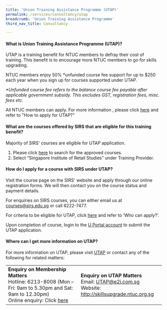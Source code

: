 ```yaml
---
title: 'Union Training Assistance Programme (UTAP)'
permalink: /services/consultancy/utap
breadcrumb: 'Union Training Assistance Programme'
third_nav_title: Consultancy

---
```


<h4>What is Union Training Assistance Programme (UTAP)?</h4>

<p>UTAP is a training benefit for NTUC members to defray their cost of training. This benefit is to encourage more NTUC members to go for skills upgrading.</p>

<p>NTUC members enjoy 50% *unfunded course fee support for up to $250 each year when you sign up for courses supported under UTAP.</p>

<i>*Unfunded course fee refers to the balance course fee payable after applicable government subsidy. This excludes GST, registration fees, misc. fees etc.</i>

<p>All NTUC members can apply. For more information , please click <a href="http://skillsupgrade.ntuc.org.sg/wps/portal/skillsupgrade/home/skillsupgradeavailable/featuredindustries/featuredindustriesdetails?WCM_GLOBAL_CONTEXT=/content_library/skillsupgrade/home/skills+upgrade+available/featured+industries/da9571804f32741a9d86fdbda6c1e78c">here</a> and refer to "How to apply for UTAP?"</p>

<h4>What are the courses offered by SIRS that are eligible for this training benefit?</h4>
<p>Majority of SIRS' courses are eligible for UTAP application.</p>
<ol>
  <li>Please click <a href="https://www.ntuc.org.sg/wps/portal/skillsupgrade/home/eservices/!ut/p/a1/04_Sj9CPykssy0xPLMnMz0vMAfGjzOJDHP09Xd08jAwM_MydDDz9zHzDvA193NxDzYAKIoEKDHAARwNC-sP1o1CVWJgaWRp4hnh6hRm5eRqZORpBFeCxoiA3wiDTUVERAMz15KU!/dl5/d5/L2dBISEvZ0FBIS9nQSEh/pw/Z7_J8EGHCS0JODSD0A1RRKL4800J4/ren/m=view/p=action=UtapCourseSearch/=/">here</a> to search for the approved courses.</li>
  <li>Select “Singapore Institute of Retail Studies” under Training Provider.</li>
  </ol>
  
<h4>How do I apply for a course with SIRS under UTAP?</h4>
<p>Visit the course page on the SIRS' website and apply through our online registration forms. We will then contact you on the course status and payment details.</p>

<p>For enquiries on SIRS courses, you can either email us at <a href="mailto:courses@sirs.edu.sg">courses@sirs.edu.sg</a> or call 6222-7477.</p>
 
<p>For criteria to be eligible for UTAP, click <a href="http://skillsupgrade.ntuc.org.sg/wps/portal/skillsupgrade/home/skillsupgradeavailable/featuredindustries/featuredindustriesdetails?WCM_GLOBAL_CONTEXT=/content_library/skillsupgrade/home/skills+upgrade+available/featured+industries/da9571804f32741a9d86fdbda6c1e78c">here</a> and refer to ‘Who can apply?’.</p>
 
<p>Upon completion of course, login to the <a href="https://www.ntuc.org.sg/wps/portal/up2/home/eserviceslanding?id=6bc1ca2c-ce81-4acb-a28f-c0be586e185f">U Portal account</a> to submit the UTAP application.</p>
  
<h4>Where can I get more information on UTAP?</h4>
<p>For more information on UTAP, please visit <a href="http://skillsupgrade.ntuc.org.sg/wps/portal/skillsupgrade/home/skillsupgradeavailable/featuredindustries/featuredindustriesdetails?WCM_GLOBAL_CONTEXT=/content_library/skillsupgrade/home/skills+upgrade+available/featured+industries/da9571804f32741a9d86fdbda6c1e78c">UTAP</a> or contact any of the following for related matters:</p>

<table>
  <tr>
    <td><b>Enquiry on Membership Matters</b><br>Hotline: 6213-8008 (Mon – Fri: 9am to 5.30pm and Sat: 9am to 12.30pm)<br>Online enquiry: Click <a href="https://www.ntuc.org.sg/wps/portal/up2/home/feedback">here</a></td>
    <td><b>Enquiry on UTAP Matters</b><br>Email: <a href="UTAP@e2i.com.sg">UTAP@e2i.com.sg</a><br>Website: <a href="http://skillsupgrade.ntuc.org.sg">http://skillsupgrade.ntuc.org.sg</a></td>
  </tr>
  </table>
